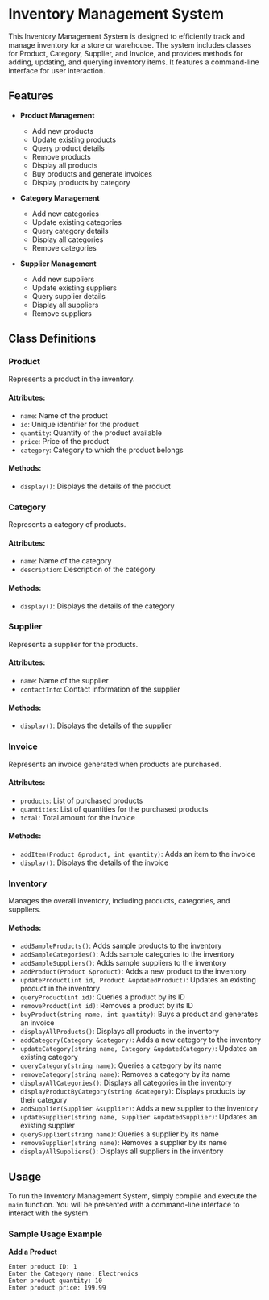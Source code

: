 # Inventory Management System

This Inventory Management System is designed to efficiently track and manage inventory for a store or warehouse. The system includes classes for Product, Category, Supplier, and Invoice, and provides methods for adding, updating, and querying inventory items. It features a command-line interface for user interaction.

## Features

- **Product Management**
  - Add new products
  - Update existing products
  - Query product details
  - Remove products
  - Display all products
  - Buy products and generate invoices
  - Display products by category

- **Category Management**
  - Add new categories
  - Update existing categories
  - Query category details
  - Display all categories
  - Remove categories

- **Supplier Management**
  - Add new suppliers
  - Update existing suppliers
  - Query supplier details
  - Display all suppliers
  - Remove suppliers

## Class Definitions

### Product
Represents a product in the inventory.

#### Attributes:
- `name`: Name of the product
- `id`: Unique identifier for the product
- `quantity`: Quantity of the product available
- `price`: Price of the product
- `category`: Category to which the product belongs

#### Methods:
- `display()`: Displays the details of the product

### Category
Represents a category of products.

#### Attributes:
- `name`: Name of the category
- `description`: Description of the category

#### Methods:
- `display()`: Displays the details of the category

### Supplier
Represents a supplier for the products.

#### Attributes:
- `name`: Name of the supplier
- `contactInfo`: Contact information of the supplier

#### Methods:
- `display()`: Displays the details of the supplier

### Invoice
Represents an invoice generated when products are purchased.

#### Attributes:
- `products`: List of purchased products
- `quantities`: List of quantities for the purchased products
- `total`: Total amount for the invoice

#### Methods:
- `addItem(Product &product, int quantity)`: Adds an item to the invoice
- `display()`: Displays the details of the invoice

### Inventory
Manages the overall inventory, including products, categories, and suppliers.

#### Methods:
- `addSampleProducts()`: Adds sample products to the inventory
- `addSampleCategories()`: Adds sample categories to the inventory
- `addSampleSuppliers()`: Adds sample suppliers to the inventory
- `addProduct(Product &product)`: Adds a new product to the inventory
- `updateProduct(int id, Product &updatedProduct)`: Updates an existing product in the inventory
- `queryProduct(int id)`: Queries a product by its ID
- `removeProduct(int id)`: Removes a product by its ID
- `buyProduct(string name, int quantity)`: Buys a product and generates an invoice
- `displayAllProducts()`: Displays all products in the inventory
- `addCategory(Category &category)`: Adds a new category to the inventory
- `updateCategory(string name, Category &updatedCategory)`: Updates an existing category
- `queryCategory(string name)`: Queries a category by its name
- `removeCategory(string name)`: Removes a category by its name
- `displayAllCategories()`: Displays all categories in the inventory
- `displayProductByCategory(string &category)`: Displays products by their category
- `addSupplier(Supplier &supplier)`: Adds a new supplier to the inventory
- `updateSupplier(string name, Supplier &updatedSupplier)`: Updates an existing supplier
- `querySupplier(string name)`: Queries a supplier by its name
- `removeSupplier(string name)`: Removes a supplier by its name
- `displayAllSuppliers()`: Displays all suppliers in the inventory

## Usage

To run the Inventory Management System, simply compile and execute the `main` function. You will be presented with a command-line interface to interact with the system.

### Sample Usage Example

 **Add a Product**
   ```plaintext
   Enter product ID: 1
   Enter the Category name: Electronics
   Enter product quantity: 10
   Enter product price: 199.99
